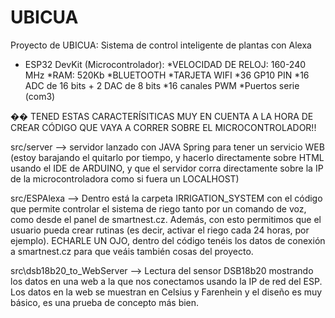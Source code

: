 # UBICUA
Proyecto de UBICUA: Sistema de control inteligente de plantas con Alexa

- ESP32 DevKit (Microcontrolador):
  *VELOCIDAD DE RELOJ: 160-240 MHz
  *RAM: 520Kb
  *BLUETOOTH
  *TARJETA WIFI
  *36 GP10 PIN
  *16 ADC de 16 bits + 2 DAC de 8 bits
  *16 canales PWM
  *Puertos serie (com3)
 
�� TENED ESTAS CARACTERÍSITICAS MUY EN CUENTA A LA HORA DE CREAR CÓDIGO QUE 
   VAYA A CORRER SOBRE EL MICROCONTROLADOR!!

src/server --> servidor lanzado con JAVA Spring para tener un servicio WEB 
               (estoy barajando el quitarlo por tiempo, y hacerlo directamente 
			   sobre HTML usando el IDE de ARDUINO, y que el servidor corra 
			   directamente sobre la IP de la microcontroladora como si fuera 
			   un LOCALHOST)

src/ESPAlexa --> Dentro está la carpeta IRRIGATION_SYSTEM con el código que 
               permite controlar el sistema de riego tanto por un comando de 
			   voz, como desde el panel de smartnest.cz. Además, con esto 
		       permitimos que el usuario pueda crear rutinas (es decir, activar 
			   el riego cada 24 horas, por ejemplo). ECHARLE UN OJO, dentro del 
			   código tenéis los datos de conexión a smartnest.cz para que 
			   veáis también cosas del proyecto.

src\dsb18b20_to_WebServer --> Lectura del sensor DSB18b20 mostrando los datos 
               en una web a la que nos conectamos usando la IP de red del ESP. 
			   Los datos en la web se muestran en Celsius y Farenhein y el 
			   diseño es muy básico, es una prueba de concepto más bien.

